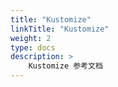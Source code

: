```yaml
---
title: "Kustomize"
linkTitle: "Kustomize"
weight: 2
type: docs
description: >
    Kustomize 参考文档
---
```

